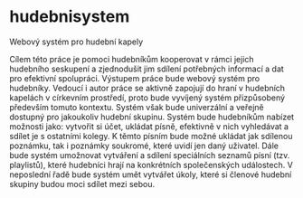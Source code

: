 # hudebnisystem
Webový systém pro hudební kapely

Cílem této práce je pomoci hudebníkům kooperovat v rámci jejich hudebního seskupení
a zjednodušit jim sdílení potřebných informací a dat pro efektivní spolupráci. Výstupem práce
bude webový systém pro hudebníky.
Vedoucí i autor práce se aktivně zapojují do hraní v hudebních kapelách v církevním prostředí,
proto bude vyvíjený systém přizpůsobený především tomuto kontextu. Systém však bude
univerzální a veřejně dostupný pro jakoukoliv hudební skupinu.
Systém bude hudebníkům nabízet možnosti jako: vytvořit si účet, ukládat písně, efektivně v nich
vyhledávat a sdílet je s ostatními kolegy. K těmto písním bude možné ukládat jak sdílenou
poznámku, tak i poznámky soukromé, které uvidí jen daný uživatel.
Dále bude systém umožnovat vytváření a sdílení speciálních seznamů písní (tzv. playlistů), které
hudebníci hrají na konkrétních společenských událostech. V neposlední řadě bude systém umět
vytvářet úkoly, které si členové hudební skupiny budou moci sdílet mezi sebou.
